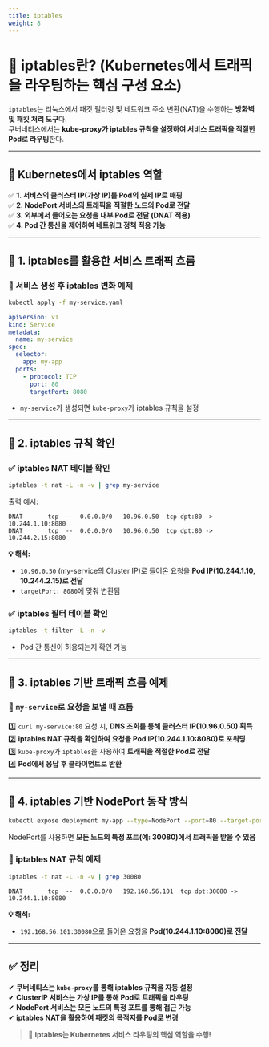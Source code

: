 ```yaml
---
title: iptables
weight: 8
---
```

# **🔹 iptables란? (Kubernetes에서 트래픽을 라우팅하는 핵심 구성 요소)**  
`iptables`는 리눅스에서 패킷 필터링 및 네트워크 주소 변환(NAT)을 수행하는 **방화벽 및 패킷 처리 도구**다.  
쿠버네티스에서는 **kube-proxy가 iptables 규칙을 설정하여 서비스 트래픽을 적절한 Pod로 라우팅**한다.  

---

## **📌 Kubernetes에서 iptables 역할**
✅ **1. 서비스의 클러스터 IP(가상 IP)를 Pod의 실제 IP로 매핑**  
✅ **2. NodePort 서비스의 트래픽을 적절한 노드의 Pod로 전달**  
✅ **3. 외부에서 들어오는 요청을 내부 Pod로 전달 (DNAT 적용)**  
✅ **4. Pod 간 통신을 제어하여 네트워크 정책 적용 가능**  

---

## **📌 1. iptables를 활용한 서비스 트래픽 흐름**  
### **🔹 서비스 생성 후 iptables 변화 예제**  
```sh
kubectl apply -f my-service.yaml
```
```yaml
apiVersion: v1
kind: Service
metadata:
  name: my-service
spec:
  selector:
    app: my-app
  ports:
    - protocol: TCP
      port: 80
      targetPort: 8080
```
- `my-service`가 생성되면 `kube-proxy`가 iptables 규칙을 설정  

---

## **📌 2. iptables 규칙 확인**
### **✅ iptables NAT 테이블 확인**
```sh
iptables -t nat -L -n -v | grep my-service
```
출력 예시:
```
DNAT       tcp  --  0.0.0.0/0   10.96.0.50  tcp dpt:80 -> 10.244.1.10:8080
DNAT       tcp  --  0.0.0.0/0   10.96.0.50  tcp dpt:80 -> 10.244.2.15:8080
```
**💡 해석:**  
- `10.96.0.50` (my-service의 Cluster IP)로 들어온 요청을 **Pod IP(10.244.1.10, 10.244.2.15)로 전달**  
- `targetPort: 8080`에 맞춰 변환됨  

### **✅ iptables 필터 테이블 확인**
```sh
iptables -t filter -L -n -v
```
- Pod 간 통신이 허용되는지 확인 가능  

---

## **📌 3. iptables 기반 트래픽 흐름 예제**
### **🔹 `my-service`로 요청을 보낼 때 흐름**
1️⃣ `curl my-service:80` 요청 시, **DNS 조회를 통해 클러스터 IP(10.96.0.50) 획득**  
2️⃣ **iptables NAT 규칙을 확인하여 요청을 Pod IP(10.244.1.10:8080)로 포워딩**  
3️⃣ `kube-proxy`가 `iptables`을 사용하여 **트래픽을 적절한 Pod로 전달**  
4️⃣ **Pod에서 응답 후 클라이언트로 반환**  

---

## **📌 4. iptables 기반 NodePort 동작 방식**
```sh
kubectl expose deployment my-app --type=NodePort --port=80 --target-port=8080
```
NodePort를 사용하면 **모든 노드의 특정 포트(예: 30080)에서 트래픽을 받을 수 있음**  

### **🔹 iptables NAT 규칙 예제**
```sh
iptables -t nat -L -n -v | grep 30080
```
```
DNAT       tcp  --  0.0.0.0/0   192.168.56.101  tcp dpt:30080 -> 10.244.1.10:8080
```
**💡 해석:**  
- `192.168.56.101:30080`으로 들어온 요청을 **Pod(10.244.1.10:8080)로 전달**  

---

## **✅ 정리**
✔ **쿠버네티스는 `kube-proxy`를 통해 iptables 규칙을 자동 설정**  
✔ **ClusterIP 서비스는 가상 IP를 통해 Pod로 트래픽을 라우팅**  
✔ **NodePort 서비스는 모든 노드의 특정 포트를 통해 접근 가능**  
✔ **iptables NAT을 활용하여 패킷의 목적지를 Pod로 변경**  

> 🚀 **iptables는 Kubernetes 서비스 라우팅의 핵심 역할을 수행!**
